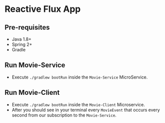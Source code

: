 # Reactive Flux App

## Pre-requisites

* Java 1.8+
* Spring 2+
* Gradle

## Run Movie-Service

* Execute `./gradlew bootRun` inside the `Movie-Service` MicroService.

## Run Movie-Client

* Execute `./gradlew bootRun` inside the `Movie-Client` Microservice.
* After you should see in your terminal every `MovieEvent` that occurs every second 
from our subscription to the `Movie-Service`.

